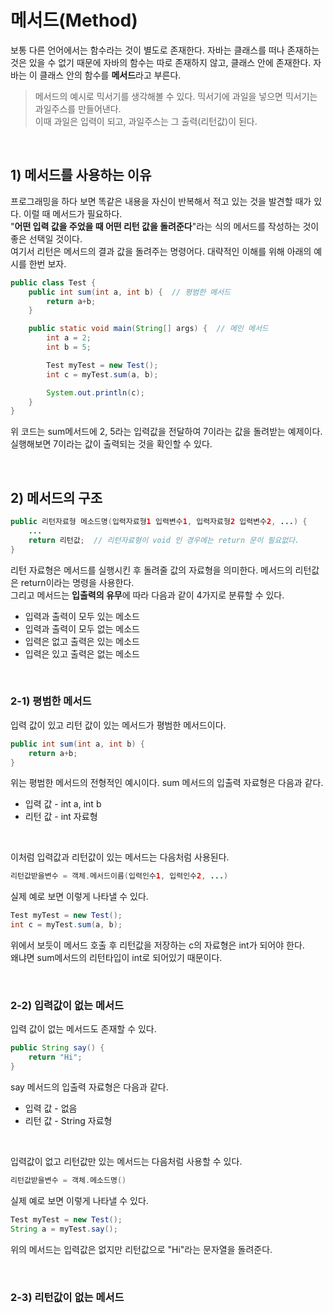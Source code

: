 # 메서드(Method)

보통 다른 언어에서는 함수라는 것이 별도로 존재한다. 자바는 클래스를 떠나 존재하는 것은 있을 수 없기 때문에 자바의 함수는 따로 존재하지 않고, 클래스 안에 존재한다. 자바는 이 클래스 안의 함수를 **메서드**라고 부른다. 
> 메서드의 예시로 믹서기를 생각해볼 수 있다. 믹서기에 과일을 넣으면 믹서기는 과일주스를 만들어낸다. <br> 이때 과일은 입력이 되고, 과일주스는 그 출력(리턴값)이 된다. 

<br>

## 1) 메서드를 사용하는 이유
프로그래밍을 하다 보면 똑같은 내용을 자신이 반복해서 적고 있는 것을 발견할 때가 있다. 이럴 때 메서드가 필요하다. <br>
"**어떤 입력 값을 주었을 때 어떤 리턴 값을 돌려준다**"라는 식의 메서드를 작성하는 것이 좋은 선택일 것이다. 
<br>
여기서 리턴은 메서드의 결과 값을 돌려주는 명령어다. 대략적인 이해를 위해 아래의 예시를 한번 보자.
```java
public class Test {
    public int sum(int a, int b) {  // 평범한 메서드
        return a+b;
    }

    public static void main(String[] args) {  // 메인 메서드
        int a = 2;
        int b = 5;

        Test myTest = new Test();
        int c = myTest.sum(a, b);

        System.out.println(c);
    }
}

```
위 코드는 sum메서드에 2, 5라는 입력값을 전달하여 7이라는 값을 돌려받는 예제이다. <br>
실행해보면 7이라는 값이 출력되는 것을 확인할 수 있다. 

<br>

## 2) 메서드의 구조
```java
public 리턴자료형 메소드명(입력자료형1 입력변수1, 입력자료형2 입력변수2, ...) {
    ...    
    return 리턴값;  // 리턴자료형이 void 인 경우에는 return 문이 필요없다.
}
```
리턴 자료형은 메서드를 실행시킨 후 돌려줄 값의 자료형을 의미한다. 메서드의 리턴값은 return이라는 명령을 사용한다. 
<br>
그리고 메서드는 **입출력의 유무**에 따라 다음과 같이 4가지로 분류할 수 있다.
+ 입력과 출력이 모두 있는 메소드
+ 입력과 출력이 모두 없는 메소드
+ 입력은 없고 출력은 있는 메소드
+ 입력은 있고 출력은 없는 메소드

<br>

### 2-1) 평범한 메서드 
입력 값이 있고 리턴 값이 있는 메서드가 평범한 메서드이다. 
```java
public int sum(int a, int b) {
    return a+b;
}
```
위는 평범한 메서드의 전형적인 예시이다. sum 메서드의 입출력 자료형은 다음과 같다.
+ 입력 값 - int a, int b
+ 리턴 값 - int 자료형
<br>

이처럼 입력값과 리턴값이 있는 메서드는 다음처럼 사용된다.
```java
리턴값받을변수 = 객체.메서드이름(입력인수1, 입력인수2, ...)
```
실제 예로 보면 이렇게 나타낼 수 있다. 
```java
Test myTest = new Test();
int c = myTest.sum(a, b);
```

위에서 보듯이 메서드 호출 후 리턴값을 저장하는 c의 자료형은 int가 되어야 한다. <br>
왜냐면 sum메서드의 리턴타입이 int로 되어있기 때문이다.  

<br>

### 2-2) 입력값이 없는 메서드
입력 값이 없는 메서드도 존재할 수 있다. 
```java 
public String say() {
    return "Hi";
}
```
say 메서드의 입출력 자료형은 다음과 같다. 
+ 입력 값 - 없음
+ 리턴 값 - String 자료형
<br>

입력값이 없고 리턴값만 있는 메서드는 다음처럼 사용할 수 있다.
```java
리턴값받을변수 = 객체.메소드명()
```
실제 예로 보면 이렇게 나타낼 수 있다. 
```java
Test myTest = new Test();
String a = myTest.say();
```
위의 메서드는 입력값은 없지만 리턴값으로 "Hi"라는 문자열을 돌려준다.

<br>

### 2-3) 리턴값이 없는 메서드
